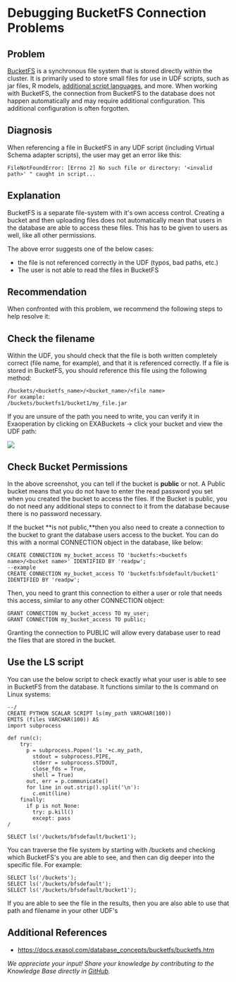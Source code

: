 # Debugging BucketFS Connection Problems 
## Problem

[BucketFS](https://docs.exasol.com/database_concepts/bucketfs/bucketfs.htm) is a synchronous file system that is stored directly within the cluster. It is primarily used to store small files for use in UDF scripts, such as jar files, R models, [additional script languages](https://docs.exasol.com/database_concepts/udf_scripts/adding_new_packages_script_languages.htm), and more. When working with BucketFS, the connection from BucketFS to the database does not happen automatically and may require additional configuration. This additional configuration is often forgotten.  

## Diagnosis

When referencing a file in BucketFS in any UDF script (including Virtual Schema adapter scripts), the user may get an error like this:


```markup
FileNotFoundError: [Errno 2] No such file or directory: '<invalid path>' " caught in script...
```
## Explanation

BucketFS is a separate file-system with it's own access control. Creating a bucket and then uploading files does not automatically mean that users in the database are able to access these files. This has to be given to users as well, like all other permissions. 

The above error suggests one of the below cases:

* the file is not referenced correctly in the UDF (typos, bad paths, etc.)
* The user is not able to read the files in BucketFS

## Recommendation

When confronted with this problem, we recommend the following steps to help resolve it:

## Check the filename

Within the UDF, you should check that the file is both written completely correct (file name, for example), and that it is referenced correctly. If a file is stored in BucketFS, you should reference this file using the following method:


```markup
/buckets/<bucketfs_name>/<bucket_name>/<file name>  
For example: 
/buckets/bucketfs1/bucket1/my_file.jar
```
If you are unsure of the path you need to write, you can verify it in Exaoperation by clicking on EXABuckets -> click your bucket and view the UDF path:

![](images/Screenshot-2020-10-09-152725.png)

## Check Bucket Permissions

In the above screenshot, you can tell if the bucket is **public** or not. A Public bucket means that you do not have to enter the read password you set when you created the bucket to access the files. If the Bucket is public, you do not need any additional steps to connect to it from the database because there is no password necessary.

If the bucket **is not public,**then you also need to create a connection to the bucket to grant the database users access to the bucket. You can do this with a normal CONNECTION object in the database, like below:


```
CREATE CONNECTION my_bucket_access TO 'bucketfs:<bucketfs name>/<bucket name>' IDENTIFIED BY 'readpw';   
--example  
CREATE CONNECTION my_bucket_access TO 'bucketfs:bfsdefault/bucket1' IDENTIFIED BY 'readpw';
```
Then, you need to grant this connection to either a user or role that needs this access, similar to any other CONNECTION object:


```markup
GRANT CONNECTION my_bucket_access TO my_user; 
GRANT CONNECTION my_bucket_access TO public;
```
Granting the connection to PUBLIC will allow every database user to read the files that are stored in the bucket.

## Use the LS script

You can use the below script to check exactly what your user is able to see in BucketFS from the database. It functions similar to the ls command on Linux systems:


```markup
--/
CREATE PYTHON SCALAR SCRIPT ls(my_path VARCHAR(100))
EMITS (files VARCHAR(100)) AS
import subprocess

def run(c):
	try:
	  p = subprocess.Popen('ls '+c.my_path,
		stdout = subprocess.PIPE,
		stderr = subprocess.STDOUT,
		close_fds = True,
		shell = True)
	  out, err = p.communicate()
	  for line in out.strip().split('\n'):
	    c.emit(line)
	finally:
	  if p is not None:
	    try: p.kill()
	    except: pass
/
 
SELECT ls('/buckets/bfsdefault/bucket1');
```
You can traverse the file system by starting with /buckets and checking which BucketFS's you are able to see, and then can dig deeper into the specific file. For example:


```markup
SELECT ls('/buckets');  
SELECT ls('/buckets/bfsdefault');  
SELECT ls('/buckets/bfsdefault/bucket1');
```
If you are able to see the file in the results, then you are also able to use that path and filename in your other UDF's

## Additional References

* <https://docs.exasol.com/database_concepts/bucketfs/bucketfs.htm>

*We appreciate your input! Share your knowledge by contributing to the Knowledge Base directly in [GitHub](https://github.com/exasol/public-knowledgebase).* 